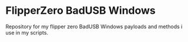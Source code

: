 # FlipperZero BadUSB Windows
Repository for my flipper zero BadUSB Windows payloads and methods i use in my scripts.</br>

